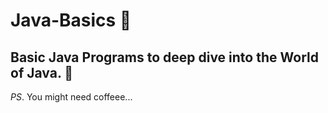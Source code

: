 # Java-Basics 🤖

## Basic Java Programs to deep dive into the World of Java. 💫 

_PS_. You might need coffeee...


